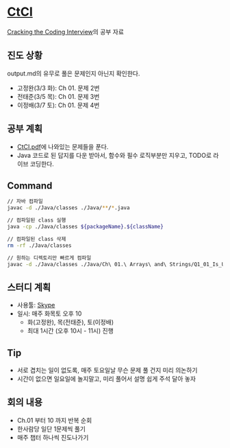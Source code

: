 # [CtCI](https://github.com/careercup/CtCI-6th-Edition)

[Cracking the Coding Interview](http://www.yes24.com/Product/Goods/44305533)의 공부 자료

## 진도 상황

output.md의 유무로 풀은 문제인지 아닌지 확인한다.

- 고정완(3/3 화): Ch 01. 문제 2번
- 전태준(3/5 목): Ch 01. 문제 3번
- 이정배(3/7 토): Ch 01. 문제 4번

## 공부 계획

- [CtCI.pdf](./CtCI.pdf)에 나와있는 문제들을 푼다.
- Java 코드로 된 답지를 다운 받아서, 함수와 필수 로직부분만 지우고, TODO로 라이브 코딩한다.

## Command

```sh
// 자바 컴파일
javac -d ./Java/classes ./Java/**/*.java

// 컴파일된 class 실행
java -cp ./Java/classes ${packageName}.${className}

// 컴파일된 class 삭제
rm -rf ./Java/classes

// 원하는 디렉토리만 빠르게 컴파일
javac -d ./Java/classes ./Java/Ch\ 01.\ Arrays\ and\ Strings/Q1_01_Is_Unique/*.java
```

## 스터디 계획

- 사용툴: [Skype](https://skype.daesung.com/main.asp)
- 일시: 매주 화목토 오후 10
  - 화(고정완), 목(전태준), 토(이정배)
  - 최대 1시간 (오후 10시 - 11시) 진행

## Tip

- 서로 겹치는 일이 없도록, 매주 토요일날 무슨 문제 풀 건지 미리 의논하기
- 시간이 없으면 일요일에 놀지말고, 미리 풀어서 설명 쉽게 주석 달아 놓자

## 회의 내용

- Ch.01 부터 10 까지 반복 순회
- 한사람당 일단 1문제씩 풀기
- 매주 챕터 하나씩 진도나가기
